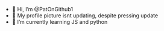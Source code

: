 - 👋 Hi, I’m @PatOnGithub1
- 👀 My profile picture isnt updating, despite pressing update
- 🌱 I’m currently learning JS and python


<!---
PatOnGithub1/PatOnGithub1 is a ✨ special ✨ repository because its `README.md` (this file) appears on your GitHub profile.
You can click the Preview link to take a look at your changes.
--->
